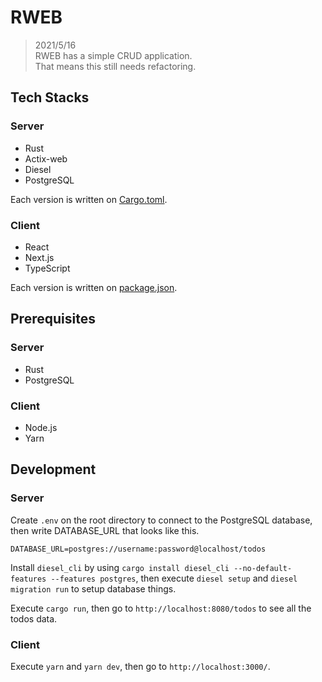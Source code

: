 # RWEB

> 2021/5/16  
> RWEB has a simple CRUD application.  
> That means this still needs refactoring.

## Tech Stacks

### Server

- Rust
- Actix-web
- Diesel
- PostgreSQL

Each version is written on [Cargo.toml](./Cargo.toml).

### Client

- React
- Next.js
- TypeScript

Each version is written on [package.json](./package.json).

## Prerequisites

### Server

- Rust
- PostgreSQL

### Client

- Node.js
- Yarn

## Development

### Server

Create `.env` on the root directory to connect to the PostgreSQL database, then write DATABASE_URL that looks like this.

```
DATABASE_URL=postgres://username:password@localhost/todos
```

Install `diesel_cli` by using `cargo install diesel_cli --no-default-features --features postgres`, then execute `diesel setup` and `diesel migration run` to setup database things.

Execute `cargo run`, then go to `http://localhost:8080/todos` to see all the todos data.

### Client

Execute `yarn` and `yarn dev`, then go to `http://localhost:3000/`.
